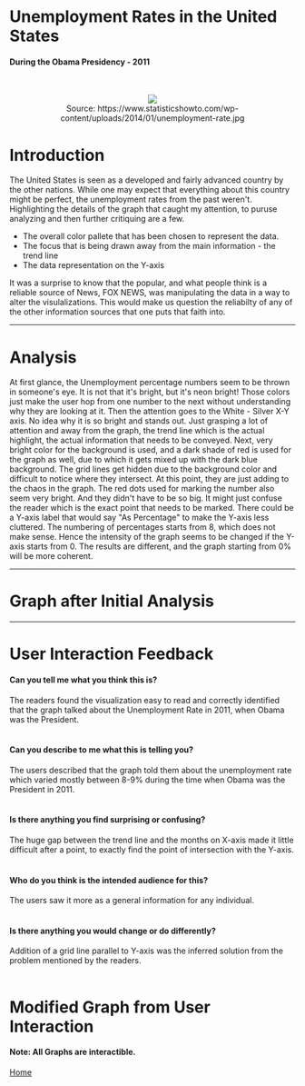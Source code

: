 # Unemployment Rates in the United States
#### During the Obama Presidency - 2011
<br />
<p align="center">
<img src = "https://www.statisticshowto.com/wp-content/uploads/2014/01/unemployment-rate.jpg">
<br />
Source: https://www.statisticshowto.com/wp-content/uploads/2014/01/unemployment-rate.jpg
<br />
</p>

# Introduction
The United States is seen as a developed and fairly advanced country by the other nations. While one may expect that everything about this country might be perfect, the unemployment rates from the past weren't.
Highlighting the details of the graph that caught my attention, to puruse analyzing and then further critiquing are a few.
  - The overall color pallete that has been chosen to represent the data.
  - The focus that is being drawn away from the main information - the trend line
  - The data representation on the Y-axis

It was a surprise to know that the popular, and what people think is a reliable source of News, FOX NEWS, was manipulating the data in a way to alter the visulalizations. This would make us question the reliabilty of any of the other information sources that one puts that faith into.


---


# Analysis
At first glance, the Unemployment percentage numbers seem to be thrown in someone's eye. It is not that it's bright, but it's neon bright! Those colors just make the user hop from one number to the next without understanding why they are looking at it. Then the attention goes to the White - Silver X-Y axis. No idea why it is so bright and stands out. Just grasping a lot of attention and away from the graph, the trend line which is the actual highlight, the actual information that needs to be conveyed. 
Next, very bright color for the background is used, and a dark shade of red is used for the graph as well, due to which it gets mixed up with the dark blue background. 
The grid lines get hidden due to the background color and difficult to notice where they intersect. At this point, they are just adding to the chaos in the graph.
The red dots used for marking the number also seem very bright. And they didn't have to be so big. It might just confuse the reader which is the exact point that needs to be marked. 
There could be a Y-axis label that would say "As Percentage" to make the Y-axis less cluttered. The numbering of percentages starts from 8, which does not make sense. Hence the intensity of the graph seems to be changed if the Y-axis starts from 0. The results are different, and the graph starting from 0% will be more coherent.


---



# Graph after Initial Analysis
<div class="flourish-embed flourish-chart" data-src="visualisation/5354121"><script src="https://public.flourish.studio/resources/embed.js"></script></div>



---



# User Interaction Feedback

#### Can you tell me what you think this is?
The readers found the visualization easy to read and correctly identified that the graph talked about the Unemployment Rate in 2011, when Obama was the President. 
<br />
<br />

#### Can you describe to me what this is telling you?
The users described that the graph told them about the unemployment rate which varied mostly between 8-9% during the time when Obama was the President in 2011.
<br />
<br />

#### Is there anything you find surprising or confusing?
The huge gap between the trend line and the months on X-axis made it little difficult after a point, to exactly find the point of intersection with the Y-axis.
<br />
<br />

#### Who do you think is the intended audience for this?
The users saw it more as a general information for any individual.
<br />
<br />

#### Is there anything you would change or do differently?
Addition of a grid line parallel to Y-axis was the inferred solution from the problem mentioned by the readers.
<br />
<br />

# Modified Graph from User Interaction
<div class="flourish-embed flourish-chart" data-src="visualisation/5351428"><script src="https://public.flourish.studio/resources/embed.js"></script></div>


#### Note: All Graphs are interactible. 

<a href="https://rakshandar.github.io/rrajput-portfolio/" title="Home">Home</a>
